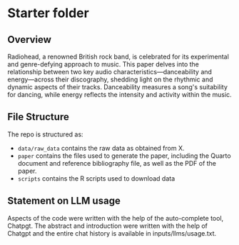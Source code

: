 # Starter folder

## Overview
Radiohead, a renowned British rock band, is celebrated for its experimental and genre-defying approach to music. This paper delves into the relationship between two key audio characteristics—danceability and energy—across their discography, shedding light on the rhythmic and dynamic aspects of their tracks. Danceability measures a song's suitability for dancing, while energy reflects the intensity and activity within the music.


## File Structure

The repo is structured as:

-   `data/raw_data` contains the raw data as obtained from X.
-   `paper` contains the files used to generate the paper, including the Quarto document and reference bibliography file, as well as the PDF of the paper. 
-   `scripts` contains the R scripts used to download data


## Statement on LLM usage

Aspects of the code were written with the help of the auto-complete tool, Chatpgt. The abstract and introduction were written with the help of Chatgpt and the entire chat history is available in inputs/llms/usage.txt.

